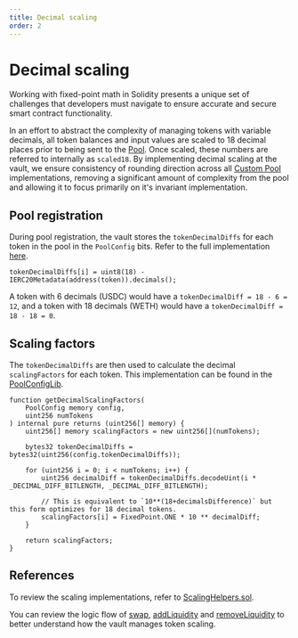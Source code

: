 ```yaml
---
title: Decimal scaling
order: 2
---
```


# Decimal scaling

Working with fixed-point math in Solidity presents a unique set of challenges that developers must navigate to ensure accurate and secure smart contract functionality.

In an effort to abstract the complexity of managing tokens with variable decimals, all token balances and input values are scaled to 18 decimal places prior to being sent to the [Pool](/concepts/pools). Once scaled, these numbers are referred to internally as `scaled18`.
By implementing decimal scaling at the vault, we ensure consistency of rounding direction across all [Custom Pool](/concepts/pools/CustomPool.html) implementations, removing a significant amount of complexity from the pool and allowing it to focus primarily on it's invariant implementation.

## Pool registration
During pool registration, the vault stores the `tokenDecimalDiffs` for each token in the pool in the `PoolConfig` bits. Refer to the full implementation [here](https://github.com/balancer/balancer-v3-monorepo/blob/main/pkg/vault/contracts/VaultExtension.sol#L239).

```solidity
tokenDecimalDiffs[i] = uint8(18) - IERC20Metadata(address(token)).decimals();
```

A token with 6 decimals (USDC) would have a `tokenDecimalDiff = 18 - 6 = 12`, and a token with 18 decimals (WETH) would have a `tokenDecimalDiff = 18 - 18 = 0`.

## Scaling factors
The `tokenDecimalDiffs` are then used to calculate the decimal `scalingFactors` for each token. This implementation can be found in the [PoolConfigLib](https://github.com/balancer/balancer-v3-monorepo/blob/main/pkg/vault/contracts/lib/PoolConfigLib.sol#L211-L227).

```solidity
function getDecimalScalingFactors(
    PoolConfig memory config,
    uint256 numTokens
) internal pure returns (uint256[] memory) {
    uint256[] memory scalingFactors = new uint256[](numTokens);

    bytes32 tokenDecimalDiffs = bytes32(uint256(config.tokenDecimalDiffs));

    for (uint256 i = 0; i < numTokens; i++) {
        uint256 decimalDiff = tokenDecimalDiffs.decodeUint(i * _DECIMAL_DIFF_BITLENGTH, _DECIMAL_DIFF_BITLENGTH);

        // This is equivalent to `10**(18+decimalsDifference)` but this form optimizes for 18 decimal tokens.
        scalingFactors[i] = FixedPoint.ONE * 10 ** decimalDiff;
    }

    return scalingFactors;
}
```

## References
To review the scaling implementations, refer to [ScalingHelpers.sol](https://github.com/balancer/balancer-v3-monorepo/blob/main/pkg/solidity-utils/contracts/helpers/ScalingHelpers.sol).

You can review the logic flow of [swap](https://github.com/balancer/balancer-v3-monorepo/blob/main/pkg/vault/contracts/Vault.sol#L185), [addLiquidity](https://github.com/balancer/balancer-v3-monorepo/blob/main/pkg/vault/contracts/Vault.sol#L462) and [removeLiquidity](https://github.com/balancer/balancer-v3-monorepo/blob/main/pkg/vault/contracts/Vault.sol#L639)
to better understand how the vault manages token scaling.